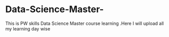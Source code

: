 # Data-Science-Master-
This is PW skills Data Science Master course learning .Here I will upload all my learning day wise
